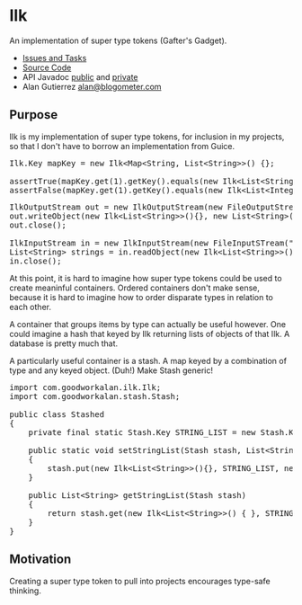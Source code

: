 Ilk
===

An implementation of super type tokens (Gafter's Gadget). 

* [Issues and Tasks](http://blogometer.com/trac/incubator)
* [Source Code](http://github.com/bigeasy/ilk/tree/master)
* API Javadoc [public](http://curlybraces.org/documentation/ilk/api/public/) and
  [private](http://curlybraces.org/documentation/ilk/api/private/)
* Alan Gutierrez [alan@blogometer.com](mailto:alan@blogoemter.com)

Purpose
-------

Ilk is my implementation of super type tokens, for inclusion in my projects, so
that I don't have to borrow an implementation from Guice.

<pre>
Ilk.Key mapKey = new Ilk&lt;Map&lt;String, List&lt;String&gt;&gt;() {};

assertTrue(mapKey.get(1).getKey().equals(new Ilk&lt;List&lt;String&gt;&gt;(){}.key));
assertFalse(mapKey.get(1).getKey().equals(new Ilk&lt;List&lt;Integer&gt;&gt;(){}.key));
</pre>

<pre>
IlkOutputStream out = new IlkOutputStream(new FileOutputStream("ilky.data"));
out.writeObject(new Ilk&lt;List&lt;String&gt;&gt;(){}, new List&lt;String&gt;());
out.close();

IlkInputStream in = new IlkInputStream(new FileInputSTream("ilky.data"));
List&lt;String&gt; strings = in.readObject(new Ilk&lt;List&lt;String&gt;&gt;(){});
in.close();
</pre>

At this point, it is hard to imagine how super type tokens could be used to
create meaninful containers. Ordered containers don't make sense, because it is
hard to imagine how to order disparate types in relation to each other.

A container that groups items by type can actually be useful however.  One could
imagine a hash that keyed by Ilk returning lists of objects of that Ilk. A
database is pretty much that.

A particularly useful container is a stash. A map keyed by a combination of type
and any keyed object. (Duh!) Make Stash generic!

<pre>
import com.goodworkalan.ilk.Ilk;
import com.goodworkalan.stash.Stash;

public class Stashed
{
    private final static Stash.Key STRING_LIST = new Stash.Key();

    public static void setStringList(Stash stash, List&lt;String&gt; strings)
    {
        stash.put(new Ilk&lt;List&lt;String&gt;&gt;(){}, STRING_LIST, new List&lt;String&gt;());
    }

    public List&lt;String&gt; getStringList(Stash stash)
    {
        return stash.get(new Ilk&lt;List&lt;String&gt;&gt;() { }, STRING_LIST);
    }
}
</pre>

Motivation
----------

Creating a super type token to pull into projects encourages type-safe thinking.
